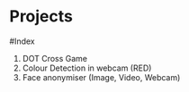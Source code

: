 # Projects
#Index
1. DOT Cross Game
2. Colour Detection in webcam (RED)
3. Face anonymiser (Image, Video, Webcam)
